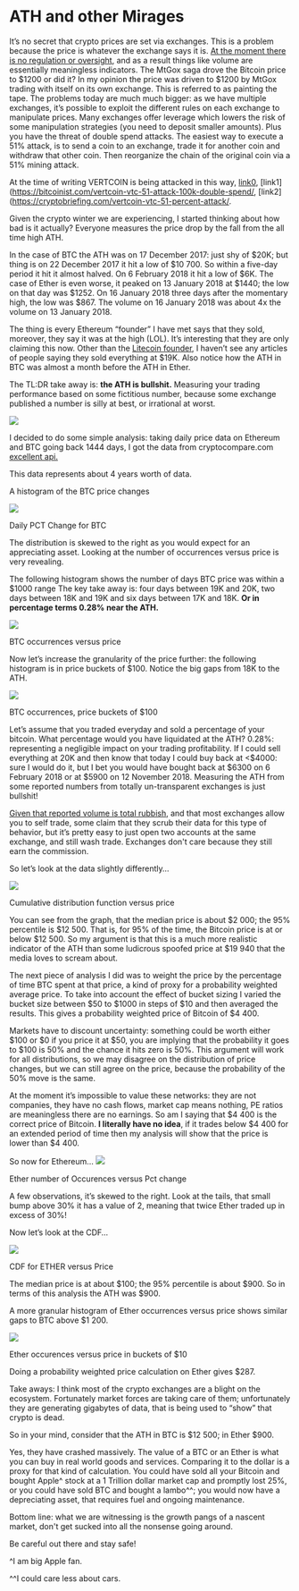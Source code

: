 # ATH and other Mirages

It’s no secret that crypto prices are set via exchanges. This is a problem because the price is whatever the exchange says it is. [At the moment there is no regulation or oversight](https://blog.goodaudience.com/the-416-million-usd-liquidation-on-chinese-exchange-okex-super-simplified-8ad656af299a), and as a result things like volume are essentially meaningless indicators. The MtGox saga drove the Bitcoin price to $1200 or did it? In my opinion the price was driven to $1200 by MtGox trading with itself on its own exchange. This is referred to as painting the tape. The problems today are much much bigger: as we have multiple exchanges, it’s possible to exploit the different rules on each exchange to manipulate prices. Many exchanges offer leverage which lowers the risk of some manipulation strategies (you need to deposit smaller amounts). Plus you have the threat of double spend attacks. The easiest way to execute a 51% attack, is to send a coin to an exchange, trade it for another coin and withdraw that other coin. Then reorganize the chain of the original coin via a 51% mining attack.

At the time of writing VERTCOIN is being attacked in this way, [link0](https://medium.com/coinmonks/vertcoin-vtc-is-currently-being-51-attacked-53ab633c08a4), [link1](https://bitcoinist.com/vertcoin-vtc-51-attack-100k-double-spend/, [link2](https://cryptobriefing.com/vertcoin-vtc-51-percent-attack/.

Given the crypto winter we are experiencing, I started thinking about how bad is it actually? Everyone measures the price drop by the fall from the all time high ATH.

In the case of BTC the ATH was on 17 December 2017: just shy of $20K; but thing is on 22 December 2017 it hit a low of $10 700. So within a five-day period it hit it almost halved. On 6 February 2018 it hit a low of $6K. The case of Ether is even worse, it peaked on 13 January 2018 at $1440; the low on that day was $1252. On 16 January 2018 three days after the momentary high, the low was $867. The volume on 16 January 2018 was about 4x the volume on 13 January 2018.

The thing is every Ethereum “founder” I have met says that they sold, moreover, they say it was at the high (LOL). It’s interesting that they are only claiming this now. Other than the [Litecoin founder](https://techcrunch.com/2017/12/20/litecoin-charlie-lee-conflict-of-interest/), I haven’t see any articles of people saying they sold everything at $19K. Also notice how the ATH in BTC was almost a month before the ATH in Ether.

The TL:DR take away is: **the ATH is bullshit.** Measuring your trading performance based on some fictitious number, because some exchange published a number is silly at best, or irrational at worst.

<img src="https://github.com/Ulysseus/Ulysseus.github.io/blob/master/_images/ethereumprice.png?raw=true" class="inline"/>

I decided to do some simple analysis: taking daily price data on Ethereum and BTC going back 1444 days, I got the data from cryptocompare.com [excellent api.](https://www.cryptocompare.com/coins/list/USD/1)

This data represents about 4 years worth of data.

A histogram of the BTC price changes

<img src="https://github.com/Ulysseus/Ulysseus.github.io/blob/master/_images/BTCHistogram.png?raw=true"  class="inline"/>

Daily PCT Change for BTC

The distribution is skewed to the right as you would expect for an appreciating asset. Looking at the number of occurrences versus price is very revealing.

The following histogram shows the number of days BTC price was within a $1000 range
The key take away is: four days between 19K and 20K, two days between 18K and 19K and six days between 17K and 18K. **Or in percentage terms 0.28% near the ATH.**

<img src="https://github.com/Ulysseus/Ulysseus.github.io/blob/master/_images/BTCOccurences vs Price.png?raw=true"  class="inline"/>

BTC occurrences versus price

Now let’s increase the granularity of the price further: the following histogram is in price buckets of $100. Notice the big gaps from 18K to the ATH.

<img src="https://github.com/Ulysseus/Ulysseus.github.io/blob/master/_images/BTC Occurences vs Price $100 Buckets.png?raw=true"  class="inline"/>

BTC occurrences, price buckets of $100

Let’s assume that you traded everyday and sold a percentage of your bitcoin. What percentage would you have liquidated at the ATH? 0.28%: representing a negligible impact on your trading profitability. If I could sell everything at 20K and then know that today I could buy back at <$4000: sure I would do it, but I bet you would have bought back at $6300 on 6 February 2018 or at $5900 on 12 November 2018. Measuring the ATH from some reported numbers from totally un-transparent exchanges is just bullshit!

[Given that reported volume is total rubbish](https://medium.com/@sylvainartplayribes/chasing-fake-volume-a-crypto-plague-ea1a3c1e0b5e), and that most exchanges allow you to self trade, some claim that they scrub their data for this type of behavior, but it’s pretty easy to just open two accounts at the same exchange, and still wash trade. Exchanges don't care because they still earn the commission.

So let’s look at the data slightly differently…

<img src="https://github.com/Ulysseus/Ulysseus.github.io/blob/master/_images/BTC cumulative Distribution.png?raw=true"  class="inline"/>

Cumulative distribution function versus price

You can see from the graph, that the median price is about $2 000; the 95% percentile is $12 500. That is, for 95% of the time, the Bitcoin price is at or below $12 500. So my argument is that this is a much more realistic indicator of the ATH than some ludicrous spoofed price at $19 940 that the media loves to scream about.

The next piece of analysis I did was to weight the price by the percentage of time BTC spent at that price, a kind of proxy for a probability weighted average price. To take into account the effect of bucket sizing I varied the bucket size between $50 to $1000 in steps of $10 and then averaged the results. This gives a probability weighted price of Bitcoin of $4 400.

Markets have to discount uncertainty: something could be worth either $100 or $0 if you price it at $50, you are implying that the probability it goes to $100 is 50% and the chance it hits zero is 50%. This argument will work for all distributions, so we may disagree on the distribution of price changes, but we can still agree on the price, because the probability of the 50% move is the same.

At the moment it’s impossible to value these networks: they are not companies, they have no cash flows, market cap means nothing, PE ratios are meaningless there are no earnings. So am I saying that $4 400 is the correct price of Bitcoin. **I literally have no idea**, if it trades below $4 400 for an extended period of time then my analysis will show that the price is lower than $4 400.

So now for Ethereum…
<img src="https://github.com/Ulysseus/Ulysseus.github.io/blob/master/_images/Ether Histogram.png?raw=true"  class="inline"/>


Ether number of Occurences versus Pct change

A few observations, it’s skewed to the right. Look at the tails, that small bump above 30% it has a value of 2, meaning that twice Ether traded up in excess of 30%!

Now let’s look at the CDF…

<img src="https://github.com/Ulysseus/Ulysseus.github.io/blob/master/_images/Ether CDF.png?raw=true"  class="inline"/>

CDF for ETHER versus Price

The median price is at about $100; the 95% percentile is about $900. So in terms of this analysis the ATH was $900.

A more granular histogram of Ether occurrences versus price shows similar gaps to BTC above $1 200.

<img src="https://github.com/Ulysseus/Ulysseus.github.io/blob/master/_images/Ether Occurences vs Price $10 Buckets.png?raw=true"  class="inline"/>

Ether occurences versus price in buckets of $10

Doing a probability weighted price calculation on Ether gives $287.

Take aways: I think most of the crypto exchanges are a blight on the ecosystem. Fortunately market forces are taking care of them; unfortunately they are generating gigabytes of data, that is being used to “show” that crypto is dead.

So in your mind, consider that the ATH in BTC is $12 500; in Ether $900.

Yes, they have crashed massively. The value of a BTC or an Ether is what you can buy in real world goods and services. Comparing it to the dollar is a proxy for that kind of calculation. You could have sold all your Bitcoin and bought Apple^ stock at a 1 Trillion dollar market cap and promptly lost 25%, or you could have sold BTC and bought a lambo^^; you would now have a depreciating asset, that requires fuel and ongoing maintenance.

Bottom line: what we are witnessing is the growth pangs of a nascent market, don't get sucked into all the nonsense going around.

Be careful out there and stay safe!

^I am big Apple fan.

^^I could care less about cars.

